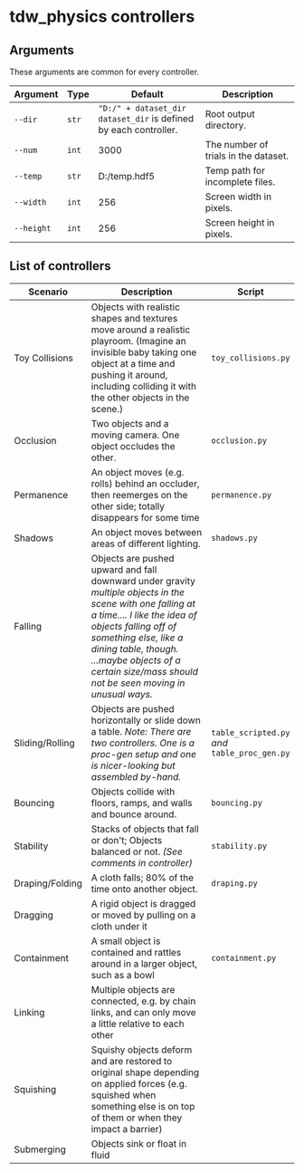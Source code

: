 # tdw_physics controllers

## Arguments

These arguments are common for every controller.

| Argument   | Type  | Default                                                      | Description                          |
| ---------- | ----- | ------------------------------------------------------------ | ------------------------------------ |
| `--dir`    | `str` | `"D:/" + dataset_dir` <br>`dataset_dir` is defined by each controller. | Root output directory.               |
| `--num`    | `int` | 3000                                                         | The number of trials in the dataset. |
| `--temp`   | `str` | D:/temp.hdf5                                                 | Temp path for incomplete files.      |
| `--width`  | `int` | 256                                                          | Screen width in pixels.              |
| `--height` | `int` | 256                                                          | Screen height in pixels.             |

## List of controllers

| Scenario        | Description                                                  | Script                                              |
| --------------- | ------------------------------------------------------------ | --------------------------------------------------- |
| Toy Collisions  | Objects with realistic shapes and textures move around a realistic playroom. (Imagine an invisible baby taking one object at a time and pushing it around, including colliding it with the other objects in the scene.) | `toy_collisions.py`                                 |
| Occlusion       | Two objects and a moving camera. One object occludes the other. | `occlusion.py`                                      |
| Permanence      | An object moves (e.g. rolls) behind an occluder, then reemerges on the other side; totally disappears for some time | `permanence.py`                                     |
| Shadows         | An object moves between areas of different lighting.         | `shadows.py`                                        |
| Falling         | Objects are pushed upward and fall downward under gravity<br>*multiple objects in the scene with one falling at a time.... I like the idea of objects falling off of something else, like a dining table, though. ...maybe objects of a certain size/mass should not be seen moving in unusual ways.* |                                                     |
| Sliding/Rolling | Objects are pushed horizontally or slide down a table. _Note: There are two controllers. One is a proc-gen setup and one is nicer-looking but assembled by-hand._ | `table_scripted.py`<br>*and*<br>`table_proc_gen.py` |
| Bouncing        | Objects collide with floors, ramps, and walls and bounce around. | `bouncing.py`                                       |
| Stability       | Stacks of objects that fall or don't; Objects balanced or not. *(See comments in controller)* | `stability.py`                                      |
| Draping/Folding | A cloth falls; 80% of the time onto another object.          | `draping.py`                                        |
| Dragging        | A rigid object is dragged or moved by pulling on a cloth under it |                                                     |
| Containment     | A small object is contained and rattles around in a larger object, such as a bowl | `containment.py`                                    |
| Linking         | Multiple objects are connected, e.g. by chain links, and can only move a little relative to each other |                                                     |
| Squishing       | Squishy objects deform and are restored to original shape depending on applied forces (e.g. squished when something else is on top of them or when they impact a barrier) |                                                     |
| Submerging      | Objects sink or float in fluid                               |                                                     |
